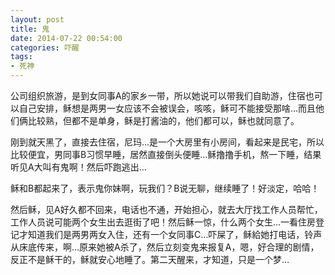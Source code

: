 ```yaml
---
layout: post
title: 鬼
date: 2014-07-22 00:54:00
categories: 吓醒
tags:
- 死神
---
```

公司组织旅游，是到女同事A的家乡一带，所以她说可以带我们自助游，住宿也可以自己安排，稣想是两男一女应该不会被误会，咳咳，稣可不能接受那啥…而且他们俩比较熟，但都不是单身，稣是打酱油的，他们都可以，稣也就同意了。

刚到就天黑了，直接去住宿，尼玛…是一个大房里有小房间，看起来是民宅，所以比较便宜，男同事B习惯早睡，居然直接倒头便睡…稣撸撸手机，熬一下睡，结果听见A大叫有鬼啊！然后吓跑逃出…

稣和B都起来了，表示鬼你妹啊，玩我们？B说无聊，继续睡了！好淡定，哈哈！

然后稣，见A好久都不回来，电话也不通，开始担心，就去大厅找工作人员帮忙，工作人员说可能两个女生出去逛街了吧！然后稣一惊，什么两个女生…一看住房登记才知道我们是两男两女入住，还有一个女同事C…吓屎了，稣給她打电话，铃声从床底传来，啊…原来她被A杀了，然后立刻变鬼来报复A，嗯，好合理的剧情，反正不是稣干的，稣就安心地睡了。第二天醒来，才知道，只是一个梦…